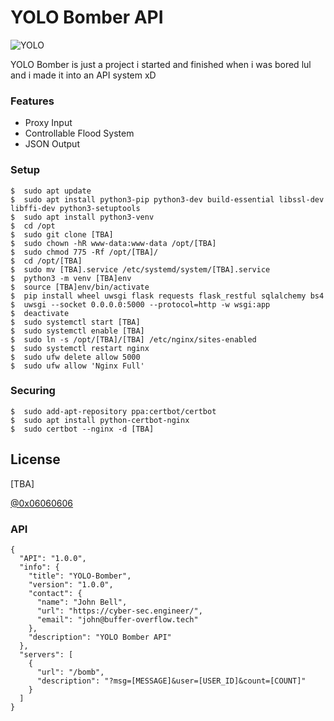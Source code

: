 # YOLO Bomber API
![YOLO](https://yolo-storage-v2.s3.amazonaws.com/img/logo-web.svg "YOLO")

YOLO Bomber is just a project i started and finished when i was bored lul and i made it into an API system xD

### Features
* Proxy Input
* Controllable Flood System
* JSON Output

### Setup
```
$  sudo apt update
$  sudo apt install python3-pip python3-dev build-essential libssl-dev libffi-dev python3-setuptools
$  sudo apt install python3-venv
$  cd /opt
$  sudo git clone [TBA]
$  sudo chown -hR www-data:www-data /opt/[TBA]
$  sudo chmod 775 -Rf /opt/[TBA]/
$  cd /opt/[TBA]
$  sudo mv [TBA].service /etc/systemd/system/[TBA].service
$  python3 -m venv [TBA]env
$  source [TBA]env/bin/activate
$  pip install wheel uwsgi flask requests flask_restful sqlalchemy bs4
$  uwsgi --socket 0.0.0.0:5000 --protocol=http -w wsgi:app
$  deactivate
$  sudo systemctl start [TBA]
$  sudo systemctl enable [TBA]
$  sudo ln -s /opt/[TBA]/[TBA] /etc/nginx/sites-enabled
$  sudo systemctl restart nginx
$  sudo ufw delete allow 5000
$  sudo ufw allow 'Nginx Full'
```

### Securing
```
$  sudo add-apt-repository ppa:certbot/certbot
$  sudo apt install python-certbot-nginx
$  sudo certbot --nginx -d [TBA]
```

License
----
[TBA]

[@0x06060606](https://twitter.com/0x06060606 "My Twitter")

### API
```
{
  "API": "1.0.0",
  "info": {
    "title": "YOLO-Bomber",
    "version": "1.0.0",
    "contact": {
      "name": "John Bell",
      "url": "https://cyber-sec.engineer/",
      "email": "john@buffer-overflow.tech"
    },
    "description": "YOLO Bomber API"
  },
  "servers": [
    {
      "url": "/bomb",
      "description": "?msg=[MESSAGE]&user=[USER_ID]&count=[COUNT]"
    }
  ]
}
```
